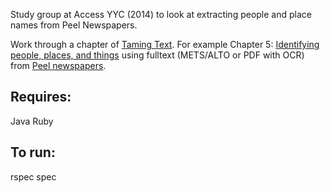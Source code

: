 Study group at Access YYC (2014) to look at extracting people and place names from Peel Newspapers.

Work through a chapter of [Taming Text](http://talonline.worldcat.org/title/taming-text-how-to-find-organize-and-manipulate-it/oclc/828691427).  For example Chapter 5: [Identifying people, places, and things](http://proquest.safaribooksonline.com/book/databases/business-intelligence/9781933988382/chapter-5dot-identifying-people-places-and-things/kindle_split_013_html) using fulltext (METS/ALTO or PDF with OCR) from [Peel newspapers](https://sites.google.com/a/ualberta.ca/opendata/data).

Requires:
---------
Java
Ruby

To run:
-------
rspec spec

